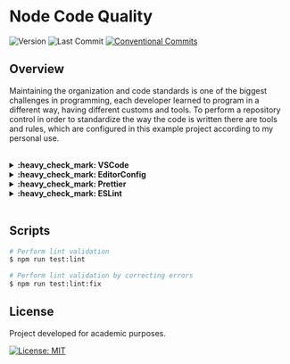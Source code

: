 # Node Code Quality

![Version](https://img.shields.io/github/package-json/v/guiigos/node-repository-quality)
![Last Commit](https://img.shields.io/github/last-commit/guiigos/node-repository-quality)
[![Conventional Commits][conventional-commits-image]][conventional-commits-url]

[conventional-commits-image]: https://img.shields.io/badge/Conventional%20Commits-1.0.0-yellow
[conventional-commits-url]: https://conventionalcommits.org

## Overview

Maintaining the organization and code standards is one of the biggest challenges in programming, each developer learned to program in a different way, having different customs and tools. To perform a repository control in order to standardize the way the code is written there are tools and rules, which are configured in this example project according to my personal use.

<br>
<details>
  <summary>
    <strong>:heavy_check_mark: VSCode</strong>
  </summary>
  <br>

[`extensions.json`](/.vscode/extensions.json)<br>
[`settings.json`](/.vscode/settings.json)<br>

One of the most used editors today, it allows the automation of the code quality structure, facilitating the processes defined with the tool's plugins. For the settings to work correctly, all the plugins requested below must be installed.

- [**EditorConfig**](https://marketplace.visualstudio.com/items?itemName=EditorConfig.EditorConfig)
- [**Prettier**](https://marketplace.visualstudio.com/items?itemName=esbenp.prettier-vscode)
- [**ESLint**](https://marketplace.visualstudio.com/items?itemName=dbaeumer.vscode-eslint)

</details>

<details>
  <summary>
    <strong>:heavy_check_mark: EditorConfig</strong>
  </summary>
  <br>

[**Documentation**](https://editorconfig.org/)

Tool that standardizes settings between code editors, helping to maintain the standard among developers working with different editors. It basically consists of the standardization of spacing of code identification, coding of files, other standards that may differ among editors.

[`.editorconfig`](/.editorconfig)

```yml
root = true

[*]
charset = utf-8
end_of_line = lf
indent_size = 2
indent_style = space
insert_final_newline = true
trim_trailing_whitespace = true

[*.md]
trim_trailing_whitespace = false

[{Makefile,**.mk}]
indent_style = tab
```

</details>

<details>
  <summary>
    <strong>:heavy_check_mark: Prettier</strong>
  </summary>
  <br>

[**Documentation**](https://prettier.io/)

```bash
$ npm install --save-dev prettier
```

Tool that complements the formatting of codes, being opinionated. It supports several different languages ​​and can automate code formatting automatically when saving. The main settings we use are the validation of quotation marks, number of characters per line and other settings that it makes available.

[`.prettierrc`](/.prettierrc)

```json
{
  "semi": true,
  "singleQuote": true,
  "trailingComma": "es5",
  "printWidth": 100
}
```

</details>

<details>
  <summary>
    <strong>:heavy_check_mark: ESLint</strong>
  </summary>
  <br>

[**Documentation**](https://eslint.org/)

It is a code analysis tool, to identify patterns that do not match the styleguide being used. It is complemented with the previous configurations, allowing the creation of rules related to coding.

```bash
$ npm install --save-dev eslint-plugin-prettier
$ npm install --save-dev eslint-config-prettier
$ npx eslint --init
```

- **How would you like to use ESLint?** - _`To check syntax, find problems, and enforce code style`_
- **What type of modules does your project use?** - _`JavaScript modules`_
- **Which framework does your project use?** - _`None of these`_
- **Does your project use TypeScript?** - _`No`_
- **Where does your code run?** - _`Node`_
- **How would you like to define a style for your project?** - _`Use a popular style guide`_
- **Which style guide do you want to follow?** - _`Airbnb`_
- **What format do you want your config file to be in?** - _`JSON`_
- **Would you like to install them now with npm?** - _`Yes`_

[`.eslintrc`](/.eslintrc)

```json
{
  "env": {
    "es2021": true,
    "node": true
  },
  "extends": ["airbnb-base", "prettier"],
  "parserOptions": {
    "ecmaVersion": 12,
    "sourceType": "module"
  },
  "plugins": ["prettier"],
  "rules": {
    "prettier/prettier": ["error"]
  }
}
```

[`package.json`](/package.json)

```json
"scripts": {
  "test:lint": "eslint src --ext .js",
  "test:lint:fix": "npm run test:lint -- --fix"
}
```

</details>
<br>

## Scripts

```bash
# Perform lint validation
$ npm run test:lint

# Perform lint validation by correcting errors
$ npm run test:lint:fix
```

## License

Project developed for academic purposes.

[![License: MIT](https://img.shields.io/github/license/guiigos/node-repository-quality?color=black)](./LICENSE)
